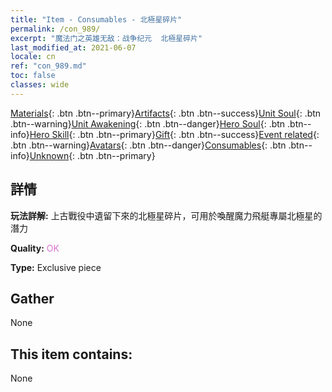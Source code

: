 ```yaml
---
title: "Item - Consumables - 北極星碎片"
permalink: /con_989/
excerpt: "魔法门之英雄无敌：战争纪元  北極星碎片"
last_modified_at: 2021-06-07
locale: cn
ref: "con_989.md"
toc: false
classes: wide
---
```

 [Materials](/ItemsCN/){: .btn .btn--primary}[Artifacts](/ItemsCN/Artifacts/){: .btn .btn--success}[Unit Soul](/ItemsCN/UnitSoul/){: .btn .btn--warning}[Unit Awakening](/ItemsCN/UnitAwakening/){: .btn .btn--danger}[Hero Soul](/ItemsCN/HeroSoul/){: .btn .btn--info}[Hero Skill](/ItemsCN/HeroSkill/){: .btn .btn--primary}[Gift](/ItemsCN/Gift/){: .btn .btn--success}[Event related](/ItemsCN/Events/){: .btn .btn--warning}[Avatars](/ItemsCN/Avatars/){: .btn .btn--danger}[Consumables](/ItemsCN/Consumables/){: .btn .btn--info}[Unknown](/ItemsCN/Unknown/){: .btn .btn--primary}

## 詳情
 **玩法詳解:** 上古戰役中遺留下來的北極星碎片，可用於喚醒魔力飛艇專屬北極星的潛力

 **Quality:** <span style="color: #DA70D6">OK</span>

 **Type:** Exclusive piece

## Gather

  None

## This item contains:

  None

